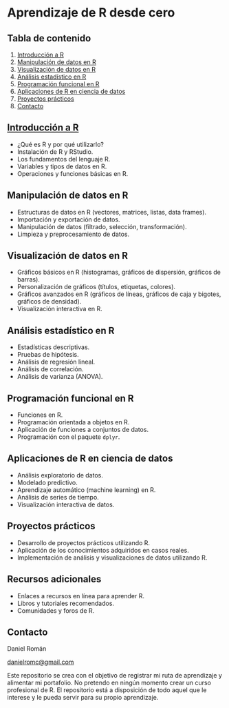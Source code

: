 # Aprendizaje de R desde cero

## Tabla de contenido

1. [Introducción a R](#introducción-a-r)
2. [Manipulación de datos en R](#manipulación-de-datos-en-r)
3. [Visualización de datos en R](#visualización-de-datos-en-r)
4. [Análisis estadístico en R](#análisis-estadístico-en-r)
5. [Programación funcional en R](#programación-funcional-en-r)
6. [Aplicaciones de R en ciencia de datos](#aplicaciones-de-r-en-ciencia-de-datos)
7. [Proyectos prácticos](#proyectos-prácticos)
8. [Contacto](#contacto)

## [Introducción a R](introduccion-a-R/basicos-de-R-wiki.md)

- ¿Qué es R y por qué utilizarlo?
- Instalación de R y RStudio.
- Los fundamentos del lenguaje R.
- Variables y tipos de datos en R.
- Operaciones y funciones básicas en R.

## Manipulación de datos en R

- Estructuras de datos en R (vectores, matrices, listas, data frames).
- Importación y exportación de datos.
- Manipulación de datos (filtrado, selección, transformación).
- Limpieza y preprocesamiento de datos.

## Visualización de datos en R

- Gráficos básicos en R (histogramas, gráficos de dispersión, gráficos de barras).
- Personalización de gráficos (títulos, etiquetas, colores).
- Gráficos avanzados en R (gráficos de líneas, gráficos de caja y bigotes, gráficos de densidad).
- Visualización interactiva en R.

## Análisis estadístico en R

- Estadísticas descriptivas.
- Pruebas de hipótesis.
- Análisis de regresión lineal.
- Análisis de correlación.
- Análisis de varianza (ANOVA).

## Programación funcional en R

- Funciones en R.
- Programación orientada a objetos en R.
- Aplicación de funciones a conjuntos de datos.
- Programación con el paquete `dplyr`.

## Aplicaciones de R en ciencia de datos

- Análisis exploratorio de datos.
- Modelado predictivo.
- Aprendizaje automático (machine learning) en R.
- Análisis de series de tiempo.
- Visualización interactiva de datos.

## Proyectos prácticos

- Desarrollo de proyectos prácticos utilizando R.
- Aplicación de los conocimientos adquiridos en casos reales.
- Implementación de análisis y visualizaciones de datos utilizando R.

## Recursos adicionales

- Enlaces a recursos en línea para aprender R.
- Libros y tutoriales recomendados.
- Comunidades y foros de R.

## Contacto
Daniel Román

danielromc@gmail.com

Este repositorio se crea con el objetivo de registrar mi ruta de aprendizaje y alimentar mi portafolio. No pretendo en ningún momento crear un curso profesional de R. El repositorio está a disposición de todo aquel que le interese y le pueda servir para su propio aprendizaje.
